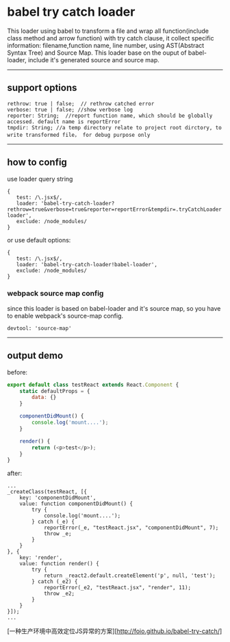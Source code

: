 # babel try catch loader

This loader using babel to transform a file and wrap all function(include class method and arrow function) with try catch clause,
it collect specific information: filename,function name, line number, using AST(Abstract Syntax Tree) and Source Map. This loader base on
the ouput of babel-loader, include it's generated source and source map.

---

## support options


```
rethrow: true | false;  // rethrow catched error
verbose: true | false; //show verbose log
reporter: String;  //report function name, which should be globally accessed. default name is reportError
tmpdir: String; //a temp directory relate to project root dirctory, to write transformed file， for debug purpose only
```

---

## how to config


use loader query string

```
{
   test: /\.jsx$/,
   loader: 'babel-try-catch-loader?rethrow=true&verbose=true&reporter=reportError&tempdir=.tryCatchLoader!babel-loader',
   exclude: /node_modules/
}
```

or use default options:

```
{
   test: /\.jsx$/,
   loader: 'babel-try-catch-loader!babel-loader',
   exclude: /node_modules/
}
```

### webpack source map config

since this loader is based on babel-loader and it's source map, so you have to enable webpack's source-map config.

```
devtool: 'source-map'
```

---

## output demo

before:

``` javascript
export default class testReact extends React.Component {
    static defaultProps = {
        data: {}
    }

    componentDidMount() {
        console.log('mount....');
    }

    render() {
        return (<p>test</p>);
    }
}

```

after:

```
...
_createClass(testReact, [{
    key: 'componentDidMount',
    value: function componentDidMount() {
        try {
            console.log('mount....');
        } catch (_e) {
            reportError(_e, "testReact.jsx", "componentDidMount", 7);
            throw _e;
        }
    }
}, {
    key: 'render',
    value: function render() {
        try {
            return _react2.default.createElement('p', null, 'test');
        } catch (_e2) {
            reportError(_e2, "testReact.jsx", "render", 11);
            throw _e2;
        }
    }
}]);
...
```

[一种生产环境中高效定位JS异常的方案][http://foio.github.io/babel-try-catch/]
